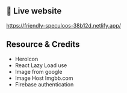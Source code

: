 


## 🔗 Live website


https://friendly-speculoos-38b12d.netlify.app/

## Resource & Credits

 - HeroIcon
 - React Lazy Load use
 - Image from google 
 - Image Host Imgbb.com
 - Firebase authentication
